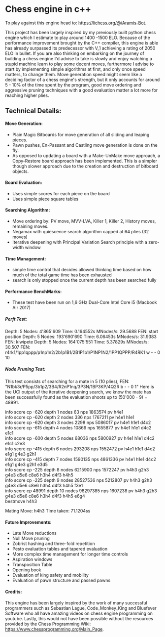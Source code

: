# Chess engine in c++

To play against this engine head to: https://lichess.org/@/Aramis-Bot.

This project has been largely inspired by my previously built python chess engine which I estimate to play around 1400 -1500 ELO.
Because of the performance improvement brought by the C++ compiler, this engine is able has already surpassed its predecessor with 
V_1 achieving a rating of 2050 ELO in bullet. If you are also thinking on embarking on the journey of building a chess engine
I'd advise to take is slowly and enjoy watching a stupid machine learn to play some decent moves, furthermore I advise to start
by implementing simple algorithms at first, and only once speed matters, to change them. Move generation speed might seem like 
a deciding factor of a chess engine's strength, but it only accounts for around 5 - 10% of the time spent by the program, 
good move ordering and aggressive pruning techniques with a good evaluation matter a lot more for reaching higher plies.

## Technical Details:

#### Move Generation:
- Plain Magic Bitboards for move generation of all sliding and leaping pieces.
- Pawn pushes, En-Passant and Castling move generation is done on the fly.
- As opposed to updating a board with a Make-UnMake move approach, a Copy-Restore board approach has been 
implemented. This is a simpler though slower approach due to the creation and destruction of bitboard objects.

#### Board Evaluation:
- Uses simple scores for each piece on the board
- Uses simple piece square tables

#### Searching Algorithm:
- Move ordering by: PV move, MVV-LVA, Killer 1, Killer 2, History moves, remaining moves.
- Negamax with quiescence search algorithm capped at 64 plies (32 moves)
- Iterative deepening with Principal Variation Search principle with a zero-width window

#### Time Management:
- simple time control that decides allowed thinking time based on how much of the total game time has been exhausted
- search is only stopped once the current depth has been searched fully

#### Performance BenchMarks:
- These test have been run on 1,6 GHz Dual-Core Intel Core i5 (Macbook Air 2017)

##### Perft Test:

Depth: 5 Nodes: 4'865'609 Time: 0.164552s MNodes/s: 29.5688 FEN: start position
Depth: 5 Nodes: 193'690'690 Time: 6.06453s MNodes/s: 31.9383 FEN: kiwipete
Depth: 5 Nodes: 164'075'551 Time: 5.37829s MNodes/s: 30.507 FEN: r4rk1/1pp1qppp/p1np1n2/2b1p1B1/2B1P1b1/P1NP1N2/1PP1QPPP/R4RK1 w - - 0 10

##### Node Pruning Test:

This test consists of searching for a mate in 5 (10 plies), FEN: "N1bk3r/P5pp/3b1p2/3B4/R2nP1nq/3P3N/1BP3KP/4Q2R b - - 0 1"
Here is the UCI output of the iterative deepening search, we know the mate has been successfully found as the
evaluation shoots up to (50'000 - 9) = 48991.

info score cp -620 depth 1 nodes 63 nps 1863574 pv h4e1  
info score cp -620 depth 2 nodes 336 nps 1767211 pv h4e1  h1e1  
info score cp -620 depth 3 nodes 2298 nps 5086017 pv h4e1  h1e1  d4c2  
info score cp -615 depth 4 nodes 10869 nps 1655877 pv h4e1  h1e1  d4c2  e1c1  
info score cp -600 depth 5 nodes 68036 nps 5800927 pv h4e1  h1e1  d4c2  e1c1  c2e3  
info score cp -415 depth 6 nodes 293208 nps 1552472 pv h4e1  h1e1  d4c2  e1g1  g4e3  g2h1  
info score cp -415 depth 7 nodes 1590135 nps 4861336 pv h4e1  h1e1  d4c2  e1g1  g4e3  g2h1  e3d5  
info score cp -225 depth 8 nodes 6215900 nps 1572247 pv h4h3  g2h3  g4e3  d5e6  c8e6  h3h4  d4f3  h4h5  
info score cp -225 depth 9 nodes 28527536 nps 5212807 pv h4h3  g2h3  g4e3  d5e6  c8e6  h3h4  d4f3  h4h5  f3e1  
info score cp 48991 depth 10 nodes 98297385 nps 1607238 pv h4h3  g2h3  g4e3  d5e6  c8e6  h3h4  d4f3  h4h5  e6g4  
bestmove h4h3

Mating Move: h4h3 Time taken: 71.1204ss

#### Future Improvements: 
- Late Move reductions
- Null Move pruning
- Zobrist hashing and three-fold repetition
- Pesto evaluation tables and tapered evaluation
- More complex time management for longer time controls
- Aspiration windows
- Transposition Table
- Opening book
- Evaluation of king safety and mobility
- Evaluation of pawn structure and passed pawns

#### Credits: 
This engine has been largely inspired by the work of many successful programmers such as Sebastian Lague, Code_Monkey_King and 
Bluefever Software who all have amazing videos on chess engine programming on youtube. Lastly, this would not have been 
possible without the resources provided by the Chess Programming Wiki: https://www.chessprogramming.org/Main_Page. 
